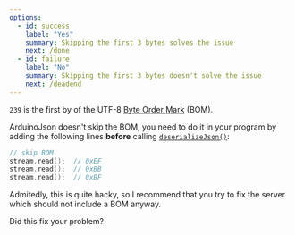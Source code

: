 ```yaml
---
options:
  - id: success
    label: "Yes"
    summary: Skipping the first 3 bytes solves the issue
    next: /done
  - id: failure
    label: "No"
    summary: Skipping the first 3 bytes doesn't solve the issue
    next: /deadend
---
```


`239` is the first by of the UTF-8 [Byte Order Mark](https://en.wikipedia.org/wiki/Byte_order_mark) (BOM).   

ArduinoJson doesn't skip the BOM, you need to do it in your program by adding the following lines **before** calling [`deserializeJson()`](/v6/api/json/deserializejson/):

```c++
// skip BOM
stream.read();  // 0xEF
stream.read();  // 0xBB
stream.read();  // 0xBF
```

Admitedly, this is quite hacky, so I recommend that you try to fix the server which should not include a BOM anyway.

Did this fix your problem?